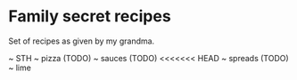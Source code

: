 # Family secret recipes

Set of recipes as given by my grandma.

~ STH
~ pizza (TODO)
~ sauces (TODO)
<<<<<<< HEAD
~ spreads (TODO)
~ lime
